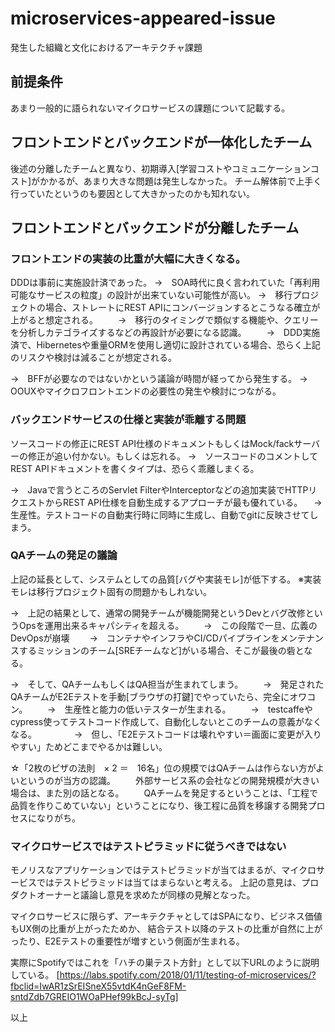 # microservices-appeared-issue

発生した組織と文化におけるアーキテクチャ課題

## 前提条件
あまり一般的に語られないマイクロサービスの課題について記載する。

## フロントエンドとバックエンドが一体化したチーム
後述の分離したチームと異なり、初期導入[学習コストやコミュニケーションコスト]がかかるが、あまり大きな問題は発生しなかった。
チーム解体前で上手く行っていたというのも要因として大きかったのかも知れない。

## フロントエンドとバックエンドが分離したチーム

### フロントエンドの実装の比重が大幅に大きくなる。
DDDは事前に実施設計済であった。
→　SOA時代に良く言われていた「再利用可能なサービスの粒度」の設計が出来ていない可能性が高い。
→　移行プロジェクトの場合、ストレートにREST APIにコンバージョンするとこうなる確立が上がると想定される。
　　→　移行のタイミングで類似する機能や、クエリーを分析しカテゴライズするなどの再設計が必要になる認識。
　　→　DDD実施済で、Hibernetesや重量ORMを使用し適切に設計されている場合、恐らく上記のリスクや検討は減ることが想定される。

→　BFFが必要なのではないかという議論が時間が経ってから発生する。
→　OOUXやマイクロフロントエンドの必要性の発生や検討につながる。

### バックエンドサービスの仕様と実装が乖離する問題
ソースコードの修正にREST API仕様のドキュメントもしくはMock/fackサーバーの修正が追い付かない。もしくは忘れる。
→　ソースコードのコメントしてREST APIドキュメントを書くタイプは、恐らく乖離しまくる。

→　Javaで言うところのServlet FilterやInterceptorなどの追加実装でHTTPリクエストからREST API仕様を自動生成するアプローチが最も優れている。
　→　生産性。テストコードの自動実行時に同時に生成し、自動でgitに反映させてしまう。

### QAチームの発足の議論
上記の延長として、システムとしての品質[バグや実装モレ]が低下する。
※実装モレは移行プロジェクト固有の問題かもしれない。

→　上記の結果として、通常の開発チームが機能開発というDevとバグ改修というOpsを運用出来るキャパシティを超える。
　　→　この段階で一旦、広義のDevOpsが崩壊
　　→　コンテナやインフラやCI/CDパイプラインをメンテナンスするミッションのチーム[SREチームなど]がいる場合、そこが最後の砦となる。

→　そして、QAチームもしくはQA担当が生まれてしまう。
　　→　発足されたQAチームがE2Eテストを手動[ブラウザの打鍵]でやっていたら、完全にオワコン。
　　→　生産性と能力の低いテスターが生まれる。
　　→　testcaffeやcypress使ってテストコード作成して、自動化しないとこのチームの意義がなくなる。
　　　　→　但し、「E2Eテストコードは壊れやすい＝画面に変更が入りやすい」ためどこまでやるかは難しい。

☆「2枚のピザの法則　× 2 ＝　16名」位の規模ではQAチームは作らない方がよいというのが当方の認識。
　　外部サービス系の会社などの開発規模が大きい場合は、また別の話となる。
　　QAチームを発足するということは、「工程で品質を作りこめていない」ということになり、後工程に品質を移譲する開発プロセスになりがち。

### マイクロサービスではテストピラミッドに従うべきではない
モノリスなアプリケーションではテストピラミッドが当てはまるが、マイクロサービスではテストピラミッドは当てはまらないと考える。
上記の意見は、プロダクトオーナーと議論し意見を求めたが同様の見解となった。

マイクロサービスに限らず、アーキテクチャとしてはSPAになり、ビジネス価値もUX側の比重が上がったためか、
結合テスト以降のテストの比重が自然に上がったり、E2Eテストの重要性が増すという側面が生まれる。

実際にSpotifyではこれを「ハチの巣テスト方針」として以下URLのように説明している。
[https://labs.spotify.com/2018/01/11/testing-of-microservices/?fbclid=IwAR1zSrEISneX55vtdK4nGeF8FM-sntdZdb7GREIO1WOaPHef99kBcJ-syTg]

以上
